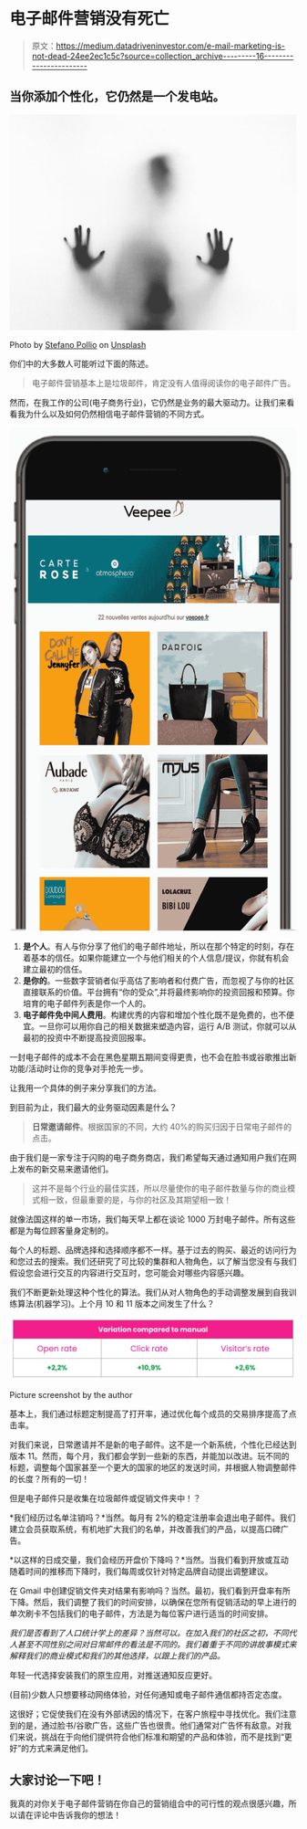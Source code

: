 # 电子邮件营销没有死亡

> 原文：<https://medium.datadriveninvestor.com/e-mail-marketing-is-not-dead-24ee2ec1c5c?source=collection_archive---------16----------------------->

## 当你添加个性化，它仍然是一个发电站。

![](img/ff6fd2268293e26e845e669f3b22eb6e.png)

Photo by [Stefano Pollio](https://unsplash.com/@stefanopollio?utm_source=medium&utm_medium=referral) on [Unsplash](https://unsplash.com?utm_source=medium&utm_medium=referral)

你们中的大多数人可能听过下面的陈述。

> 电子邮件营销基本上是垃圾邮件，肯定没有人值得阅读你的电子邮件广告。

然而，在我工作的公司(电子商务行业)，它仍然是业务的最大驱动力。让我们来看看我为什么以及如何仍然相信电子邮件营销的不同方式。

![](img/b8cb163df0bc772641fe15fd02202ef9.png)

1.  **是个人**。有人与你分享了他们的电子邮件地址，所以在那个特定的时刻，存在着基本的信任。如果你能建立一个与他们相关的个人信息/提议，你就有机会建立最初的信任。
2.  **是你的**。一些数字营销者似乎高估了影响者和付费广告，而忽视了与你的社区直接联系的价值。平台拥有“你的受众”,并将最终影响你的投资回报和预算。你培育的电子邮件列表是你一个人的。
3.  **电子邮件免中间人费用**。构建优秀的内容和增加个性化既不是免费的，也不便宜。一旦你可以用你自己的相关数据来塑造内容，运行 A/B 测试，你就可以从最初的投资中不断提高投资回报率。

一封电子邮件的成本不会在黑色星期五期间变得更贵，也不会在脸书或谷歌推出新功能/活动时让你的竞争对手抢先一步。

让我用一个具体的例子来分享我们的方法。

到目前为止，我们最大的业务驱动因素是什么？

> **日常邀请邮件**。根据国家的不同，大约 40%的购买归因于日常电子邮件的点击。

由于我们是一家专注于闪购的电子商务商店，我们希望每天通过通知用户我们在网上发布的新交易来邀请他们。

> 这并不是每个行业的最佳实践，所以尽量使你的电子邮件数量与你的商业模式相一致，但最重要的是，与你的社区及其期望相一致！

就像法国这样的单一市场，我们每天早上都在谈论 1000 万封电子邮件。所有这些都是为每位顾客量身定制的。

每个人的标题、品牌选择和选择顺序都不一样。基于过去的购买、最近的访问行为和您过去的搜索。我们还研究了可比较的集群和人物角色，以了解当您没有与我们假设您会进行交互的内容进行交互时，您可能会对哪些内容感兴趣。

我们不断更新处理这种个性化的算法。我们从对人物角色的手动调整发展到自我训练算法(机器学习)。上个月 10 和 11 版本之间发生了什么？

![](img/f28e90db47e8dfdb97301d19af45008a.png)

Picture screenshot by the author

基本上，我们通过标题定制提高了打开率，通过优化每个成员的交易排序提高了点击率。

对我们来说，日常邀请并不是新的电子邮件。这不是一个新系统，个性化已经达到版本 11。然而，每个月，我们都会学到一些新的东西，并能加以改进。玩不同的标题，调整每个国家甚至一个更大的国家的地区的发送时间，并根据人物调整邮件的长度？所有的一切！

但是电子邮件只是收集在垃圾邮件或促销文件夹中！？

*我们经历过名单注销吗？*当然。每月有 2%的稳定注册率会退出电子邮件。我们建立会员获取系统，有机地扩大我们的名单，并改善我们的产品，以提高口碑广告。

*以这样的日成交量，我们会经历开盘价下降吗？*当然。当我们看到开放或互动随着时间的推移而下降时，我们每周或仅针对特定品牌自动提出调整建议。

在 Gmail 中创建促销文件夹对结果有影响吗？当然。最初，我们看到开盘率有所下降。然后，我们调整了我们的时间安排，以确保在您所有促销活动的早上进行的单次刷卡不包括我们的电子邮件，方法是为每位客户进行适当的时间安排。

*我们是否看到了人口统计学上的差异？当然可以。在加入我们的社区之初，不同代人甚至不同性别之间对日常邮件的看法是不同的。我们着重于不同的讲故事模式来解释我们的商业模式和我们的其他选择，以跟上我们的产品。*

年轻一代选择安装我们的原生应用，对推送通知反应更好。

(目前)少数人只想要移动网络体验，对任何通知或电子邮件通信都持否定态度。

这很好；它促使我们在没有外部诱因的情况下，在客户旅程中寻找优化。我们注意到的是，通过脸书/谷歌广告，这些广告也很贵。他们通常对广告怀有敌意。对我们来说，挑战在于向他们提供符合他们标准和期望的产品和体验，而不是找到“更好”的方式来满足他们。

## 大家讨论一下吧！

我真的对你关于电子邮件营销在你自己的营销组合中的可行性的观点很感兴趣，所以请在评论中告诉我你的想法！